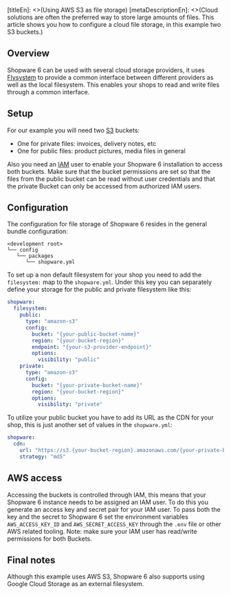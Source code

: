 [titleEn]: <>(Using AWS S3 as file storage)
[metaDescriptionEn]: <>(Cloud solutions are often the preferred way to store large amounts of files. This article shows you how to configure a cloud file storage, in this example two S3 buckets.)

## Overview

Shopware 6 can be used with several cloud storage providers, it uses
[Flysystem](https://flysystem.thephpleague.com/docs/) to provide a common
interface between different providers as well as the local filesystem. This
enables your shops to read and write files through a common interface.

## Setup

For our example you will need two [S3](https://aws.amazon.com/s3/) buckets:

- One for private files: invoices, delivery notes, etc
- One for public files: product pictures, media files in general

Also you need an [IAM](https://aws.amazon.com/iam/) user to enable your Shopware 6 installation to
access both buckets. Make sure that the bucket permissions are set so that the files from the public
bucket can be read without user credentials and that the private Bucket can only be accessed from
authorized IAM users.

## Configuration

The configuration for file storage of Shopware 6 resides in the general bundle configuration:
```
<development root>
└── config
   └── packages
      └── shopware.yml
```

To set up a non default filesystem for your shop you need to add the `filesystem:` map to 
the `shopware.yml`. Under this key you can separately define your storage for the public and private
filesystem like this:
```yaml
shopware:
  filesystem:
    public:
      type: "amazon-s3"
      config:
        bucket: "{your-public-bucket-name}"
        region: "{your-bucket-region}"
        endpoint: "{your-s3-provider-endpoint}"
        options:
          visibility: "public"
    private:
      type: "amazon-s3"
      config:
        bucket: "{your-private-bucket-name}"
        region: "{your-bucket-region}"
        options:
          visibility: "private"
```

To utilize your public bucket you have to add its URL as the CDN for your shop, this is just another
set of values in the `shopware.yml`:
```yaml
shopware:
  cdn:
    url: "https://s3.{your-bucket-region}.amazonaws.com/{your-private-bucket-name}"
    strategy: "md5"
```

## AWS access

Accessing the buckets is controlled through IAM, this means that your Shopware 6 instance needs 
to be assigned an IAM user. To do this you generate an access key and secret pair for your IAM user.
To pass both the key and the secret to Shopware 6 set the environment variables
`AWS_ACCESS_KEY_ID` and `AWS_SECRET_ACCESS_KEY` through the `.env` file or other AWS related tooling.
Note: make sure your IAM user has read/write permissions for both Buckets.

## Final notes

Although this example uses AWS S3, Shopware 6 also supports using Google Cloud Storage as an external filesystem.
